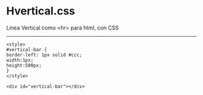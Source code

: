 # Hvertical.css
Linea Vertical como &lt;hr> para html, con CSS

<hr>

```
<style>
#vertical-bar {
border-left: 1px solid #ccc;
width:1px;
height:500px;
}
</style>

<div id="vertical-bar"></div>
```

